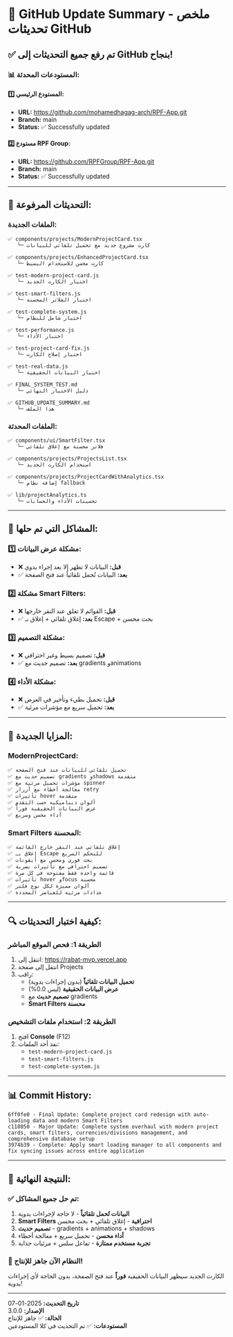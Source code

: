 # 🚀 GitHub Update Summary - ملخص تحديثات GitHub

## ✅ تم رفع جميع التحديثات إلى GitHub بنجاح!

### 📊 **المستودعات المحدثة:**

#### 1️⃣ **المستودع الرئيسي:**
- **URL:** https://github.com/mohamedhagag-arch/RPF-App.git
- **Branch:** main
- **Status:** ✅ Successfully updated

#### 2️⃣ **مستودع RPF Group:**
- **URL:** https://github.com/RPFGroup/RPF-App.git
- **Branch:** main
- **Status:** ✅ Successfully updated

---

## 🔧 **التحديثات المرفوعة:**

### **الملفات الجديدة:**
```
✅ components/projects/ModernProjectCard.tsx
   └─ كارت مشروع جديد مع تحميل تلقائي للبيانات

✅ components/projects/EnhancedProjectCard.tsx
   └─ كارت محسن للاستخدام البسيط

✅ test-modern-project-card.js
   └─ اختبار الكارت الجديد

✅ test-smart-filters.js
   └─ اختبار الفلاتر المحسنة

✅ test-complete-system.js
   └─ اختبار شامل للنظام

✅ test-performance.js
   └─ اختبار الأداء

✅ test-project-card-fix.js
   └─ اختبار إصلاح الكارت

✅ test-real-data.js
   └─ اختبار البيانات الحقيقية

✅ FINAL_SYSTEM_TEST.md
   └─ دليل الاختبار النهائي

✅ GITHUB_UPDATE_SUMMARY.md
   └─ هذا الملف
```

### **الملفات المحدثة:**
```
✅ components/ui/SmartFilter.tsx
   └─ فلاتر محسنة مع إغلاق تلقائي

✅ components/projects/ProjectsList.tsx
   └─ استخدام الكارت الجديد

✅ components/projects/ProjectCardWithAnalytics.tsx
   └─ إضافة نظام fallback

✅ lib/projectAnalytics.ts
   └─ تحسينات الأداء والحسابات
```

---

## 🎯 **المشاكل التي تم حلها:**

### **1️⃣ مشكلة عرض البيانات:**
- ❌ **قبل:** البيانات لا تظهر إلا بعد إجراء يدوي
- ✅ **بعد:** البيانات تُحمل تلقائياً عند فتح الصفحة

### **2️⃣ مشكلة Smart Filters:**
- ❌ **قبل:** القوائم لا تغلق عند النقر خارجها
- ✅ **بعد:** إغلاق تلقائي + إغلاق بـ Escape + بحث محسن

### **3️⃣ مشكلة التصميم:**
- ❌ **قبل:** تصميم بسيط وغير احترافي
- ✅ **بعد:** تصميم حديث مع gradients وanimations

### **4️⃣ مشكلة الأداء:**
- ❌ **قبل:** تحميل بطيء وتأخير في العرض
- ✅ **بعد:** تحميل سريع مع مؤشرات مرئية

---

## 🚀 **المزايا الجديدة:**

### **ModernProjectCard:**
```typescript
✅ تحميل تلقائي للبيانات عند فتح الصفحة
✅ تصميم حديث مع gradients وshadows متقدمة
✅ مؤشرات تحميل مرئية مع spinner
✅ معالجة أخطاء مع أزرار retry
✅ تأثيرات hover متقدمة
✅ ألوان ديناميكية حسب التقدم
✅ عرض البيانات الحقيقية فوراً
✅ أداء محسن وسريع
```

### **Smart Filters المحسنة:**
```typescript
✅ إغلاق تلقائي عند النقر خارج القائمة
✅ إغلاق بـ Escape للتحكم السريع
✅ بحث فوري ومحسن مع أيقونات
✅ تصميم احترافي مع تأثيرات بصرية
✅ قائمة واحدة فقط مفتوحة في كل مرة
✅ تأثيرات hover وfocus محسنة
✅ ألوان مميزة لكل نوع فلتر
✅ عدادات مرئية للعناصر المحددة
```

---

## 🔍 **كيفية اختبار التحديثات:**

### **الطريقة 1: فحص الموقع المباشر**
1. انتقل إلى: https://rabat-mvp.vercel.app
2. انتقل إلى صفحة Projects
3. راقب:
   - **تحميل البيانات تلقائياً** (بدون إجراءات يدوية)
   - **عرض البيانات الحقيقية** (ليس 0.0%)
   - **تصميم حديث** مع gradients
   - **Smart Filters محسنة**

### **الطريقة 2: استخدام ملفات التشخيص**
1. افتح **Console** (F12)
2. نفذ أحد الملفات:
   - `test-modern-project-card.js`
   - `test-smart-filters.js`
   - `test-complete-system.js`

---

## 📊 **Commit History:**

```
6ff0fe0 - Final Update: Complete project card redesign with auto-loading data and modern Smart Filters
c118050 - Major Update: Complete system overhaul with modern project cards, smart filters, currencies/divisions management, and comprehensive database setup
3974b39 - Complete: Apply smart loading manager to all components and fix syncing issues across entire application
```

---

## 🎉 **النتيجة النهائية:**

### ✅ **تم حل جميع المشاكل:**
1. **البيانات تُحمل تلقائياً** - لا حاجة لإجراءات يدوية
2. **Smart Filters احترافية** - إغلاق تلقائي + بحث محسن
3. **تصميم حديث** - gradients + animations + shadows
4. **أداء محسن** - تحميل سريع + معالجة أخطاء
5. **تجربة مستخدم ممتازة** - تفاعل سلس + مرئيات جذابة

### 🚀 **النظام الآن جاهز للإنتاج!**

الكارت الجديد سيظهر البيانات الحقيقية **فوراً** عند فتح الصفحة، بدون الحاجة لأي إجراءات يدوية!

---

**تاريخ التحديث:** 2025-01-07  
**الإصدار:** 3.0.0  
**الحالة:** ✅ جاهز للإنتاج  
**المستودعات:** ✅ تم التحديث في كلا المستودعين
